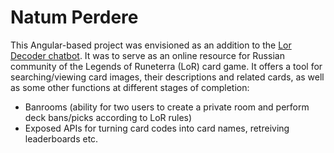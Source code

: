# Natum Perdere
This Angular-based project was envisioned as an addition to the [Lor Decoder chatbot](https://github.com/As0biAsobase/LorDecoder).
It was to serve as an online resource for Russian community of the Legends of Runeterra (LoR) card game.
It offers a tool for searching/viewing card images, their descriptions and related cards, as well as some other functions at different stages of completion:

 - Banrooms (ability for two users to create a private room and perform deck bans/picks according to LoR rules)
 -  Exposed APIs for turning card codes into card names, retreiving leaderboards etc.